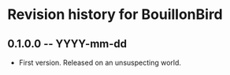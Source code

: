 # Revision history for BouillonBird

## 0.1.0.0 -- YYYY-mm-dd

* First version. Released on an unsuspecting world.
